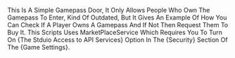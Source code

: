 This Is A Simple Gamepass Door, It Only Allows People Who Own The Gamepass To Enter, Kind Of Outdated, But It Gives An Example Of How You Can Check If A Player Owns A Gamepass And If Not Then Request Them To Buy It. This Scripts Uses MarketPlaceService Which Requires You To Turn On {The Stduio Access to API Services} Option In The {Security} Section Of The {Game Settings}.
